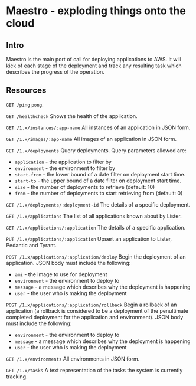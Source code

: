 # Maestro - exploding things onto the cloud

## Intro

Maestro is the main port of call for deploying applications to AWS. It will kick of each stage of the deployment and track any resulting task which describes the progress of the operation.

## Resources

`GET /ping`
`pong`.

`GET /healthcheck`
Shows the health of the application.

`GET /1.x/instances/:app-name`
All instances of an application in JSON form.

`GET /1.x/images/:app-name`
All images of an application in JSON form.

`GET /1.x/deployments`
Query deployments. Query parameters allowed are:

  * `application` - the application to filter by
  * `environment` - the environment to filter by
  * `start-from` - the lower bound of a date filter on deployment start time.
  * `start-to` - the upper bound of a date filter on deployment start time.
  * `size` - the number of deployments to retrieve (default: 10)
  * `from` - the number of deployments to start retrieving from (default: 0)

`GET /1.x/deployments/:deployment-id`
The details of a specific deployment.

`GET /1.x/applications`
The list of all applications known about by Lister.

`GET /1.x/applications/:application`
The details of a specific application.

`PUT /1.x/applications/:application`
Upsert an application to Lister, Pedantic and Tyrant.

`POST /1.x/applications/:application/deploy`
Begin the deployment of an application. JSON body must include the following:

  * `ami` - the image to use for deployment
  * `environment` - the environment to deploy to
  * `message` - a message which describes why the deployment is happening
  * `user` - the user who is making the deployment

`POST /1.x/applications/:application/rollback`
Begin a rollback of an application (a rollback is considered to be a deployment of the penultimate completed deployment for the application and environment). JSON body must include the following:

  * `environment` - the environment to deploy to
  * `message` - a message which describes why the deployment is happening
  * `user` - the user who is making the deployment

`GET /1.x/environments`
All environments in JSON form.

`GET /1.x/tasks`
A text representation of the tasks the system is currently tracking.
